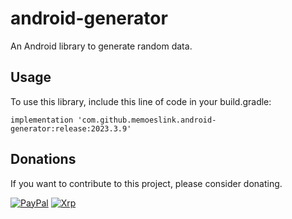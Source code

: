 # android-generator

An Android library to generate random data.

## Usage

To use this library, include this line of code in your build.gradle:

```
implementation 'com.github.memoeslink.android-generator:release:2023.3.9'
```

## Donations

If you want to contribute to this project, please consider donating.

[![PayPal](https://img.shields.io/badge/PayPal-00457C?style=for-the-badge&logo=paypal&logoColor=white)](https://www.paypal.com/donate/?hosted_button_id=T9BMV4T39YJ9N)
[![Xrp](https://img.shields.io/badge/Xrp-black?style=for-the-badge&logo=xrp&logoColor=white "rLXQtekZYK7k9UcDdFUu4wcaq2FcVxDhqm")](https://livenet.xrpl.org/accounts/rLXQtekZYK7k9UcDdFUu4wcaq2FcVxDhqm)
